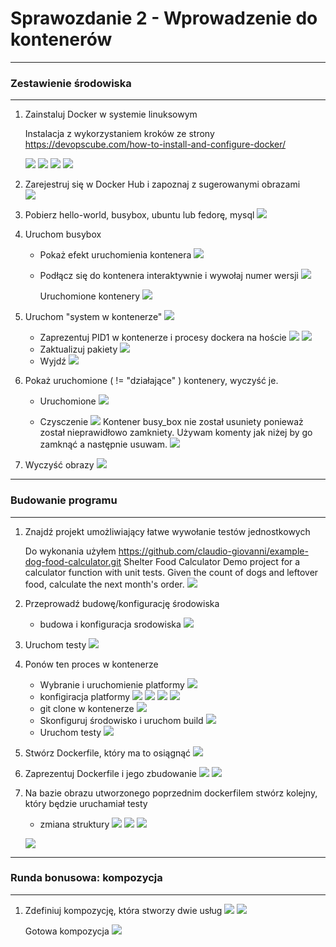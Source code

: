 # Sprawozdanie 2 - Wprowadzenie do kontenerów
---

### Zestawienie środowiska
---
1. Zainstaluj Docker w systemie linuksowym

    Instalacja z wykorzystaniem kroków ze strony  
    https://devopscube.com/how-to-install-and-configure-docker/
   
    ![](SCREENY/Docker_1.PNG)
    ![](SCREENY/Docker_2.PNG)
    ![](SCREENY/Docker_3.PNG)
    ![](sSCREENY/docker.PNG)

2. Zarejestruj się w Docker Hub i zapoznaj z sugerowanymi obrazami  
    ![](SCREENY/docker_hub_rejestracja.PNG)

3. Pobierz hello-world, busybox, ubuntu lub fedorę, mysql
    ![](SCREENY/pobrane_pakiety.PNG)

4. Uruchom busybox
    - Pokaż efekt uruchomienia kontenera
        ![](SCREENY/uruchomienie_busybox.PNG)
    - Podłącz się do kontenera interaktywnie i wywołaj numer wersji
        ![](SCREENY/sprawdzenie_wersji.PNG)
        
        Uruchomione kontenery
        ![](SCREENY/uruchomione.PNG)

5. Uruchom "system w kontenerze"
    ![](screeny/system_kontener.PNG)
    - Zaprezentuj PID1 w kontenerze i procesy dockera na hoście
        ![](SCREENY/pid1.PNG)
        ![](SCREENY/procesy_docker.PNG)
    - Zaktualizuj pakiety
        ![](SCREENY/pakiety_akt.PNG)
    - Wyjdź
        ![](SCREENY/wyjscie.PNG)

6. Pokaż uruchomione ( != "działające" ) kontenery, wyczyść je.
    - Uruchomione
        ![](SCREENY/uruchomione_kontenery_.PNG)

    - Czysczenie
        ![](SCREENY/usuniecie_kontenera.PNG)
        Kontener busy_box nie został usuniety ponieważ został nieprawidłowo zamkniety.
        Używam komenty jak niżej by go zamknąć a następnie usuwam.
        ![](SCREENY/zamykanie_usuwanie_busy_box.PNG)

7. Wyczyść obrazy
        ![](SCREENY/usuwane_obrazy.PNG)

---
### Budowanie programu
---
1. Znajdź projekt umożliwiający łatwe wywołanie testów jednostkowych

     Do wykonania użyłem  https://github.com/claudio-giovanni/example-dog-food-calculator.git
    Shelter Food Calculator
    Demo project for a calculator function with unit tests.
    Given the count of dogs and leftover food, calculate the next month's order.
     ![](SCREENY/clone.PNG)

2. Przeprowadź budowę/konfigurację środowiska

    - budowa i konfiguracja srodowiska
     ![](SCREENY/budowa.PNG)

3. Uruchom testy
    ![](SCREENY/testy.PNG)

4. Ponów ten proces w kontenerze
   - Wybranie i uruchomienie platformy
    ![](SCREENY/platforma.PNG)
   - konfigiracja platformy
   ![](SCREENY/1.PNG)
   ![](SCREENY/2.PNG)
   ![](SCREENY/3.PNG)
   ![](SCREENY/4.PNG)
   - git clone w kontenerze
   ![](SCREENY/clone_kontener.PNG)
   - Skonfiguruj środowisko i uruchom build
   ![](SCREENY/konfiguracja_srodowiska_kontener.PNG)
   - Uruchom testy
   ![](SCREENY/testy_kontener.PNG)

5. Stwórz Dockerfile, który ma to osiągnąć
    ![](SCREENY/Dockerfile.PNG)

6. Zaprezentuj Dockerfile i jego zbudowanie
     ![](SCREENY/docker_open.PNG)
     ![](SCREENY/potwierdzenie_budowy.PNG)

7. Na bazie obrazu utworzonego poprzednim dockerfilem stwórz kolejny, który będzie uruchamiał testy
    - zmiana struktury
    ![](SCREENY/zmiana_struktura.PNG)
    ![](SCREENY/docker_testy.PNG)
    ![](SCREENY/testy_koniec.PNG)

    ![](SCREENY/budowa_doc.PNG)

---
### Runda bonusowa: kompozycja
---

1. Zdefiniuj kompozycję, która stworzy dwie usług
![](SCREENY/compose_plugin.PNG)
![](SCREENY/version.PNG)

    Gotowa kompozycja
 ![](SCREENY/gotowa%20kompozycja.PNG)
